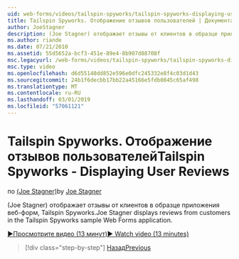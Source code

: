 ```yaml
---
uid: web-forms/videos/tailspin-spyworks/tailspin-spyworks-displaying-user-reviews
title: Tailspin Spyworks. Отображение отзывов пользователей | Документация Майкрософт
author: JoeStagner
description: (Joe Stagner) отображает отзывы от клиентов в образце приложения веб-форм, Tailspin Spyworks.
ms.author: riande
ms.date: 07/21/2010
ms.assetid: 55d5652a-bcf3-451e-89e4-8b907d88708f
msc.legacyurl: /web-forms/videos/tailspin-spyworks/tailspin-spyworks-displaying-user-reviews
msc.type: video
ms.openlocfilehash: d6d55140dd852e596e0dfc245332e8f4c03d1d43
ms.sourcegitcommit: 24b1f6decbb17bb22a45166e5fdb0845c65af498
ms.translationtype: MT
ms.contentlocale: ru-RU
ms.lasthandoff: 03/01/2019
ms.locfileid: "57061121"
---
```

<a name="tailspin-spyworks---displaying-user-reviews"></a><span data-ttu-id="8f5bc-103">Tailspin Spyworks. Отображение отзывов пользователей</span><span class="sxs-lookup"><span data-stu-id="8f5bc-103">Tailspin Spyworks - Displaying User Reviews</span></span>
====================
<span data-ttu-id="8f5bc-104">по [(Joe Stagner)](https://github.com/JoeStagner)</span><span class="sxs-lookup"><span data-stu-id="8f5bc-104">by [Joe Stagner](https://github.com/JoeStagner)</span></span>

<span data-ttu-id="8f5bc-105">(Joe Stagner) отображает отзывы от клиентов в образце приложения веб-форм, Tailspin Spyworks.</span><span class="sxs-lookup"><span data-stu-id="8f5bc-105">Joe Stagner displays reviews from customers in the Tailspin Spyworks sample Web Forms application.</span></span>

[<span data-ttu-id="8f5bc-106">&#9654;Просмотрите видео (13 минут)</span><span class="sxs-lookup"><span data-stu-id="8f5bc-106">&#9654; Watch video (13 minutes)</span></span>](https://channel9.msdn.com/Blogs/ASP-NET-Site-Videos/tailspin-spyworks-displaying-user-reviews)

> [!div class="step-by-step"]
> [<span data-ttu-id="8f5bc-107">Назад</span><span class="sxs-lookup"><span data-stu-id="8f5bc-107">Previous</span></span>](tailspin-spyworks-adding-user-product-reviews.md)

